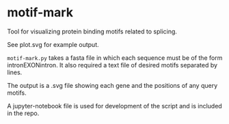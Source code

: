# motif-mark
Tool for visualizing protein binding motifs related to splicing.

See plot.svg for example output.

`motif-mark.py` takes a fasta file in which each sequence must be of the form intronEXONintron. It also required a text file of desired motifs separated by lines.

The output is a .svg file showing each gene and the positions of any query motifs.

A jupyter-notebook file is used for development of the script and is included in the repo.
